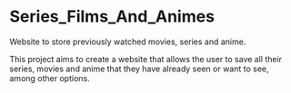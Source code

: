 # Series_Films_And_Animes
Website to store previously watched movies, series and anime.

This project aims to create a website that allows the user to save all their series, movies and anime that they have already seen or want to see, among other options.